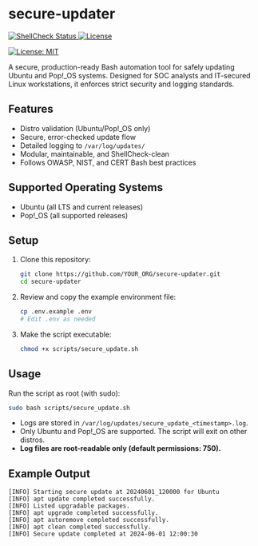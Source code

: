 # secure-updater

<!-- Badges -->
<p align="left">
  <a href="https://github.com/YOUR_ORG/secure-updater/actions/workflows/shellcheck.yml">
    <img src="https://img.shields.io/github/actions/workflow/status/YOUR_ORG/secure-updater/shellcheck.yml?label=ShellCheck&logo=gnu-bash" alt="ShellCheck Status">
  </a>
  <a href="LICENSE">
    <img src="https://img.shields.io/github/license/YOUR_ORG/secure-updater?color=blue" alt="License">
  </a>
</p>

[![License: MIT](https://img.shields.io/badge/License-MIT-yellow.svg)](LICENSE)

A secure, production-ready Bash automation tool for safely updating Ubuntu and Pop!_OS systems. Designed for SOC analysts and IT-secured Linux workstations, it enforces strict security and logging standards.

## Features
- Distro validation (Ubuntu/Pop!_OS only)
- Secure, error-checked update flow
- Detailed logging to `/var/log/updates/`
- Modular, maintainable, and ShellCheck-clean
- Follows OWASP, NIST, and CERT Bash best practices

## Supported Operating Systems
- Ubuntu (all LTS and current releases)
- Pop!_OS (all supported releases)

## Setup
1. Clone this repository:
   ```bash
   git clone https://github.com/YOUR_ORG/secure-updater.git
   cd secure-updater
   ```
2. Review and copy the example environment file:
   ```bash
   cp .env.example .env
   # Edit .env as needed
   ```
3. Make the script executable:
   ```bash
   chmod +x scripts/secure_update.sh
   ```

## Usage
Run the script as root (with sudo):
```bash
sudo bash scripts/secure_update.sh
```

- Logs are stored in `/var/log/updates/secure_update_<timestamp>.log`.
- Only Ubuntu and Pop!_OS are supported. The script will exit on other distros.
- **Log files are root-readable only (default permissions: 750).**

## Example Output
```
[INFO] Starting secure update at 20240601_120000 for Ubuntu
[INFO] apt update completed successfully.
[INFO] Listed upgradable packages.
[INFO] apt upgrade completed successfully.
[INFO] apt autoremove completed successfully.
[INFO] apt clean completed successfully.
[INFO] Secure update completed at 2024-06-01 12:00:30
``` 